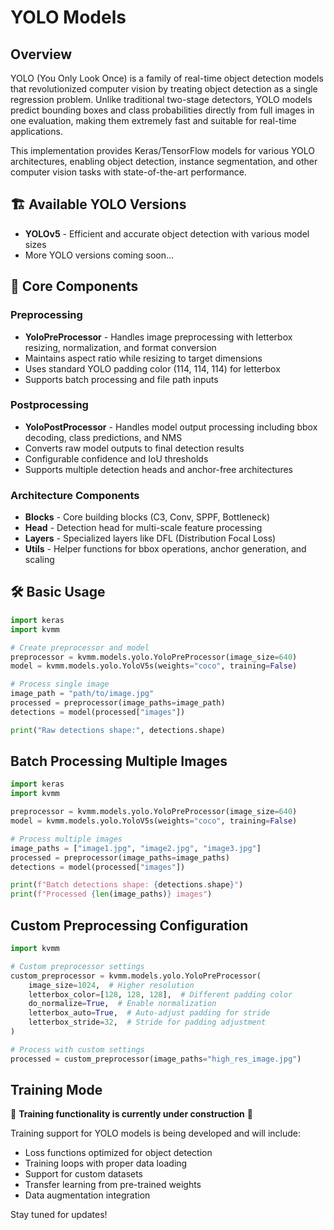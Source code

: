 # YOLO Models

## Overview

YOLO (You Only Look Once) is a family of real-time object detection models that revolutionized computer vision by treating object detection as a single regression problem. Unlike traditional two-stage detectors, YOLO models predict bounding boxes and class probabilities directly from full images in one evaluation, making them extremely fast and suitable for real-time applications.

This implementation provides Keras/TensorFlow models for various YOLO architectures, enabling object detection, instance segmentation, and other computer vision tasks with state-of-the-art performance.

## 🏗️ Available YOLO Versions

- **YOLOv5** - Efficient and accurate object detection with various model sizes
- More YOLO versions coming soon...

## 🔧 Core Components

### Preprocessing
- **YoloPreProcessor** - Handles image preprocessing with letterbox resizing, normalization, and format conversion
- Maintains aspect ratio while resizing to target dimensions
- Uses standard YOLO padding color (114, 114, 114) for letterbox
- Supports batch processing and file path inputs

### Postprocessing  
- **YoloPostProcessor** - Handles model output processing including bbox decoding, class predictions, and NMS
- Converts raw model outputs to final detection results
- Configurable confidence and IoU thresholds
- Supports multiple detection heads and anchor-free architectures

### Architecture Components
- **Blocks** - Core building blocks (C3, Conv, SPPF, Bottleneck)
- **Head** - Detection head for multi-scale feature processing
- **Layers** - Specialized layers like DFL (Distribution Focal Loss)
- **Utils** - Helper functions for bbox operations, anchor generation, and scaling

## 🛠️ Basic Usage

```python
import keras
import kvmm

# Create preprocessor and model
preprocessor = kvmm.models.yolo.YoloPreProcessor(image_size=640)
model = kvmm.models.yolo.YoloV5s(weights="coco", training=False)

# Process single image
image_path = "path/to/image.jpg"
processed = preprocessor(image_paths=image_path)
detections = model(processed["images"])

print("Raw detections shape:", detections.shape)
```

## Batch Processing Multiple Images

```python
import keras
import kvmm

preprocessor = kvmm.models.yolo.YoloPreProcessor(image_size=640)
model = kvmm.models.yolo.YoloV5s(weights="coco", training=False)

# Process multiple images
image_paths = ["image1.jpg", "image2.jpg", "image3.jpg"]
processed = preprocessor(image_paths=image_paths)
detections = model(processed["images"])

print(f"Batch detections shape: {detections.shape}")
print(f"Processed {len(image_paths)} images")
```

## Custom Preprocessing Configuration

```python
import kvmm

# Custom preprocessor settings
custom_preprocessor = kvmm.models.yolo.YoloPreProcessor(
    image_size=1024,  # Higher resolution
    letterbox_color=[128, 128, 128],  # Different padding color
    do_normalize=True,  # Enable normalization
    letterbox_auto=True,  # Auto-adjust padding for stride
    letterbox_stride=32,  # Stride for padding adjustment
)

# Process with custom settings
processed = custom_preprocessor(image_paths="high_res_image.jpg")
```

## Training Mode

🚧 **Training functionality is currently under construction** 🚧

Training support for YOLO models is being developed and will include:
- Loss functions optimized for object detection
- Training loops with proper data loading
- Support for custom datasets
- Transfer learning from pre-trained weights
- Data augmentation integration

Stay tuned for updates!